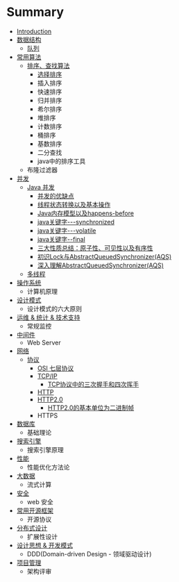 # Summary

* [Introduction](README.md)
* [数据结构](shu-ju-jie-gou.md)
  * [队列](shu-ju-jie-gou/dui-lie.md)
* [常用算法](chang-yong-suan-fa.md)
  * [排序、查找算法](chang-yong-suan-fa/pai-xu-3001-cha-zhao-suan-fa.md)
    * [选择排序](chang-yong-suan-fa/pai-xu-3001-cha-zhao-suan-fa/xuan-ze-pai-xu.md)
    * 插入排序
    * 快速排序
    * 归并排序
    * 希尔排序
    * 堆排序
    * 计数排序
    * 桶排序
    * 基数排序
    * 二分查找
    * java中的排序工具
  * 布隆过滤器
* [并发](bing-fa.md)
  * [Java 并发](bing-fa/java-bing-fa.md)
    * [并发的优缺点](bing-fa/java-bing-fa/bing-fa-de-you-que-dian.md)
    * [线程状态转换以及基本操作](bing-fa/java-bing-fa/xian-cheng-zhuang-tai-zhuan-huan-yi-ji-ji-ben-cao-zuo.md)
    * [Java内存模型以及happens-before](bing-fa/java-bing-fa/javanei-cun-mo-xing-yi-ji-happens-before.md)
    * [java关键字---synchronized](bing-fa/java-bing-fa/javaguan-jian5b57-synchronized.md)
    * [java关键字---volatile](bing-fa/java-bing-fa/javaguan-jian-5b57-volatile.md)
    * [java关键字--final](bing-fa/java-bing-fa/javaguan-jian-5b57-final.md)
    * [三大性质总结：原子性、可见性以及有序性](bing-fa/java-bing-fa/san-da-xing-zhi-zong-jie-ff1a-yuan-zi-xing-3001-ke-jian-xing-yi-ji-you-xu-xing.md)
    * [初识Lock与AbstractQueuedSynchronizer\(AQS\)](bing-fa/java-bing-fa/chu-shi-lock-yu-abstractqueuedsynchronizer-aqs.md)
    * [深入理解AbstractQueuedSynchronizer\(AQS\)](bing-fa/java-bing-fa/shen-ru-li-jie-abstractqueuedsynchronizer-aqs.md)
  * [多线程](bing-fa/duo-xian-cheng.md)
* [操作系统](cao-zuo-xi-tong.md)
  * 计算机原理
* [设计模式](she-ji-mo-shi.md)
  * 设计模式的六大原则
* [运维 & 统计 & 技术支持](yun-wei-and-tong-ji-and-ji-zhu-zhi-chi.md)
  * 常规监控
* [中间件](zhong-jian-jian.md)
  * Web Server
* [网络](wang-luo.md)
  * [协议](wang-luo/xie-yi.md)
    * [OSI 七层协议](wang-luo/xie-yi/osi-qi-ceng-xie-yi.md)
    * [TCP/IP](wang-luo/xie-yi/tcpip.md)
      * [TCP协议中的三次握手和四次挥手](wang-luo/xie-yi/tcpip/tcpxie-yi-zhong-de-san-ci-wo-shou-he-si-ci-hui-shou.md)
    * [HTTP](wang-luo/xie-yi/http.md)
    * [HTTP2.0](wang-luo/xie-yi/http20.md)
      * [HTTP2.0的基本单位为二进制帧](wang-luo/xie-yi/http20/http20de-ji-ben-dan-wei-wei-er-jin-zhi-zheng.md)
    * HTTPS
* [数据库](shu-ju-ku.md)
  * 基础理论
* [搜索引擎](sou-suo-yin-qing.md)
  * 搜索引擎原理
* [性能](xing-neng.md)
  * 性能优化方法论
* [大数据](da-shu-ju.md)
  * 流式计算
* [安全](an-quan.md)
  * web 安全
* [常用开源框架](chang-yong-kai-yuan-kuang-jia.md)
  * 开源协议
* [分布式设计](fen-bu-shi-she-ji.md)
  * 扩展性设计
* [设计思想 & 开发模式](she-ji-si-xiang-and-kai-fa-mo-shi.md)
  * DDD\(Domain-driven Design - 领域驱动设计\)
* [项目管理](xiang-mu-guan-li.md)
  * 架构评审

